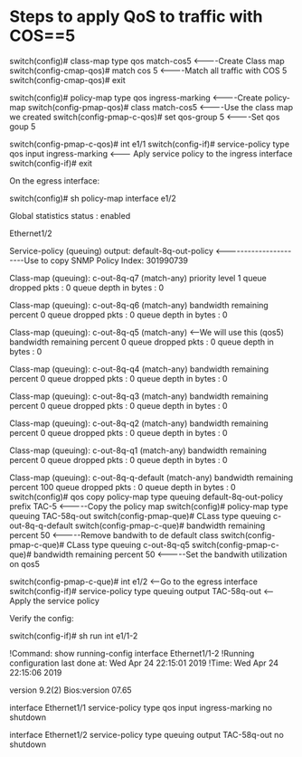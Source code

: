 # Steps to apply QoS to traffic with COS==5

switch(config)# class-map type qos match-cos5                    <----Create Class map
switch(config-cmap-qos)# match cos 5                             <----Match all traffic with COS 5
switch(config-cmap-qos)# exit

switch(config)# policy-map type qos ingress-marking              <----Create policy-map
switch(config-pmap-qos)# class match-cos5                        <----Use the class map we created
switch(config-pmap-c-qos)# set qos-group 5                       <----Set qos goup 5

switch(config-pmap-c-qos)# int e1/1
switch(config-if)# service-policy type qos input ingress-marking  <--- Aply service policy to the ingress interface
switch(config-if)# exit

On the egress interface:

switch(config)# sh policy-map interface e1/2

Global statistics status :   enabled

Ethernet1/2

Service-policy (queuing) output:   default-8q-out-policy     <----------------------Use to copy
SNMP Policy Index:  301990739

Class-map (queuing):   c-out-8q-q7 (match-any)
  priority level 1
 queue dropped pkts : 0
  queue depth in bytes : 0

Class-map (queuing):   c-out-8q-q6 (match-any)
  bandwidth remaining percent 0
  queue dropped pkts : 0
  queue depth in bytes : 0

Class-map (queuing):   c-out-8q-q5 (match-any)                 <--We will use this (qos5)
  bandwidth remaining percent 0
  queue dropped pkts : 0
  queue depth in bytes : 0

Class-map (queuing):   c-out-8q-q4 (match-any)
  bandwidth remaining percent 0
  queue dropped pkts : 0
  queue depth in bytes : 0

Class-map (queuing):   c-out-8q-q3 (match-any)
  bandwidth remaining percent 0
  queue dropped pkts : 0
  queue depth in bytes : 0

Class-map (queuing):   c-out-8q-q2 (match-any)
  bandwidth remaining percent 0
  queue dropped pkts : 0
  queue depth in bytes : 0

Class-map (queuing):   c-out-8q-q1 (match-any)
  bandwidth remaining percent 0
  queue dropped pkts : 0
  queue depth in bytes : 0

Class-map (queuing):   c-out-8q-q-default (match-any)
  bandwidth remaining percent 100
  queue dropped pkts : 0
  queue depth in bytes : 0
switch(config)# qos copy policy-map type queuing  default-8q-out-policy prefix TAC-5           <-----Copy the policy map
switch(config)# policy-map type queuing TAC-58q-out
switch(config-pmap-que)# CLass type queuing c-out-8q-q-default
switch(config-pmap-c-que)# bandwidth remaining percent 50                                      <-----Remove bandwith to de default class
switch(config-pmap-c-que)# CLass type queuing  c-out-8q-q5
switch(config-pmap-c-que)# bandwidth remaining percent 50                                      <-----Set the bandwith utilization on qos5

switch(config-pmap-c-que)# int e1/2                                                            <--Go to the egress interface
switch(config-if)# service-policy type queuing output TAC-58q-out                              <--Apply the service policy

Verify the config:

switch(config-if)# sh run int e1/1-2

!Command: show running-config interface Ethernet1/1-2
!Running configuration last done at: Wed Apr 24 22:15:01 2019
!Time: Wed Apr 24 22:15:06 2019

version 9.2(2) Bios:version 07.65

interface Ethernet1/1
service-policy type qos input ingress-marking
no shutdown

interface Ethernet1/2
service-policy type queuing output TAC-58q-out
no shutdown
